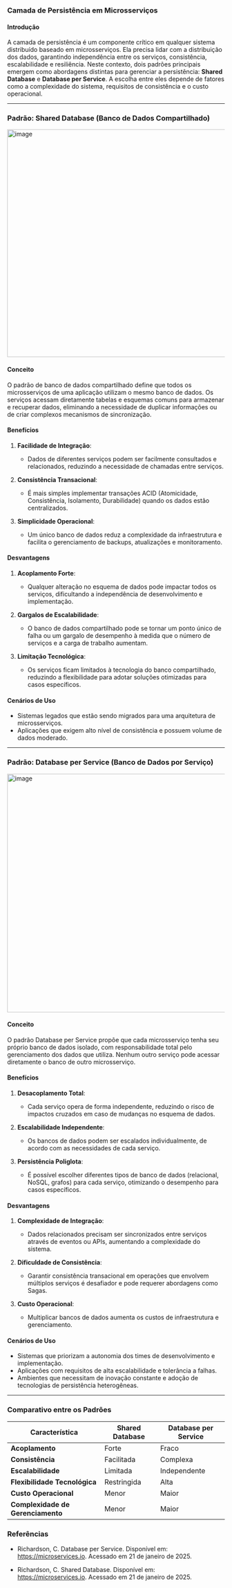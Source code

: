 ### Camada de Persistência em Microsserviços

#### Introdução
A camada de persistência é um componente crítico em qualquer sistema distribuído baseado em microsserviços. Ela precisa lidar com a distribuição dos dados, garantindo independência entre os serviços, consistência, escalabilidade e resiliência. Neste contexto, dois padrões principais emergem como abordagens distintas para gerenciar a persistência: **Shared Database** e **Database per Service**. A escolha entre eles depende de fatores como a complexidade do sistema, requisitos de consistência e o custo operacional.

---

### Padrão: Shared Database (Banco de Dados Compartilhado)

<img width="526" alt="image" src="https://github.com/user-attachments/assets/368d2829-fe33-4226-a484-01ca60c5726c" />


#### Conceito
O padrão de banco de dados compartilhado define que todos os microsserviços de uma aplicação utilizam o mesmo banco de dados. Os serviços acessam diretamente tabelas e esquemas comuns para armazenar e recuperar dados, eliminando a necessidade de duplicar informações ou de criar complexos mecanismos de sincronização.

#### Benefícios
1. **Facilidade de Integração**:
   - Dados de diferentes serviços podem ser facilmente consultados e relacionados, reduzindo a necessidade de chamadas entre serviços.

2. **Consistência Transacional**:
   - É mais simples implementar transações ACID (Atomicidade, Consistência, Isolamento, Durabilidade) quando os dados estão centralizados.

3. **Simplicidade Operacional**:
   - Um único banco de dados reduz a complexidade da infraestrutura e facilita o gerenciamento de backups, atualizações e monitoramento.

#### Desvantagens
1. **Acoplamento Forte**:
   - Qualquer alteração no esquema de dados pode impactar todos os serviços, dificultando a independência de desenvolvimento e implementação.

2. **Gargalos de Escalabilidade**:
   - O banco de dados compartilhado pode se tornar um ponto único de falha ou um gargalo de desempenho à medida que o número de serviços e a carga de trabalho aumentam.

3. **Limitação Tecnológica**:
   - Os serviços ficam limitados à tecnologia do banco compartilhado, reduzindo a flexibilidade para adotar soluções otimizadas para casos específicos.

#### Cenários de Uso
- Sistemas legados que estão sendo migrados para uma arquitetura de microsserviços.
- Aplicações que exigem alto nível de consistência e possuem volume de dados moderado.

---

### Padrão: Database per Service (Banco de Dados por Serviço)

<img width="551" alt="image" src="https://github.com/user-attachments/assets/08f89b91-8d37-422c-b5de-6a800bb63c09" />


#### Conceito
O padrão Database per Service propõe que cada microsserviço tenha seu próprio banco de dados isolado, com responsabilidade total pelo gerenciamento dos dados que utiliza. Nenhum outro serviço pode acessar diretamente o banco de outro microsserviço.

#### Benefícios
1. **Desacoplamento Total**:
   - Cada serviço opera de forma independente, reduzindo o risco de impactos cruzados em caso de mudanças no esquema de dados.

2. **Escalabilidade Independente**:
   - Os bancos de dados podem ser escalados individualmente, de acordo com as necessidades de cada serviço.

3. **Persistência Poliglota**:
   - É possível escolher diferentes tipos de banco de dados (relacional, NoSQL, grafos) para cada serviço, otimizando o desempenho para casos específicos.

#### Desvantagens
1. **Complexidade de Integração**:
   - Dados relacionados precisam ser sincronizados entre serviços através de eventos ou APIs, aumentando a complexidade do sistema.

2. **Dificuldade de Consistência**:
   - Garantir consistência transacional em operações que envolvem múltiplos serviços é desafiador e pode requerer abordagens como Sagas.

3. **Custo Operacional**:
   - Multiplicar bancos de dados aumenta os custos de infraestrutura e gerenciamento.

#### Cenários de Uso
- Sistemas que priorizam a autonomia dos times de desenvolvimento e implementação.
- Aplicações com requisitos de alta escalabilidade e tolerância a falhas.
- Ambientes que necessitam de inovação constante e adoção de tecnologias de persistência heterogêneas.

---

### Comparativo entre os Padrões

| Característica               | Shared Database                    | Database per Service              |
|------------------------------|------------------------------------|-----------------------------------|
| **Acoplamento**             | Forte                              | Fraco                             |
| **Consistência**            | Facilitada                         | Complexa                          |
| **Escalabilidade**          | Limitada                           | Independente                      |
| **Flexibilidade Tecnológica** | Restringida                        | Alta                              |
| **Custo Operacional**       | Menor                              | Maior                             |
| **Complexidade de Gerenciamento** | Menor                              | Maior                             |


### Referências
* Richardson, C. Database per Service. Disponível em: https://microservices.io. Acessado em 21 de janeiro de 2025.

* Richardson, C. Shared Database. Disponível em: https://microservices.io. Acessado em 21 de janeiro de 2025.
